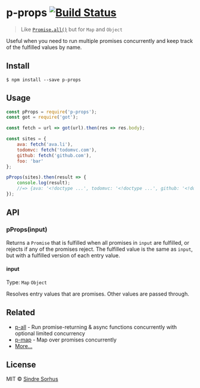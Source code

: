 # p-props [![Build Status](https://travis-ci.org/sindresorhus/p-props.svg?branch=master)](https://travis-ci.org/sindresorhus/p-props)

> Like [`Promise.all()`](https://developer.mozilla.org/en/docs/Web/JavaScript/Reference/Global_Objects/Promise/all) but for `Map` and `Object`

Useful when you need to run multiple promises concurrently and keep track of the fulfilled values by name.


## Install

```
$ npm install --save p-props
```


## Usage

```js
const pProps = require('p-props');
const got = require('got');

const fetch = url => got(url).then(res => res.body);

const sites = {
	ava: fetch('ava.li'),
	todomvc: fetch('todomvc.com'),
	github: fetch('github.com'),
	foo: 'bar'
};

pProps(sites).then(result => {
	console.log(result);
	//=> {ava: '<!doctype ...', todomvc: '<!doctype ...', github: '<!doctype ...', foo: 'bar'}
});
```


## API

### pProps(input)

Returns a `Promise` that is fulfilled when all promises in `input` are fulfilled, or rejects if any of the promises reject. The fulfilled value is the same as `input`, but with a fulfilled version of each entry value.

#### input

Type: `Map` `Object`

Resolves entry values that are promises. Other values are passed through.


## Related

- [p-all](https://github.com/sindresorhus/p-all) - Run promise-returning & async functions concurrently with optional limited concurrency
- [p-map](https://github.com/sindresorhus/p-map) - Map over promises concurrently
- [More…](https://github.com/sindresorhus/promise-fun)


## License

MIT © [Sindre Sorhus](https://sindresorhus.com)
